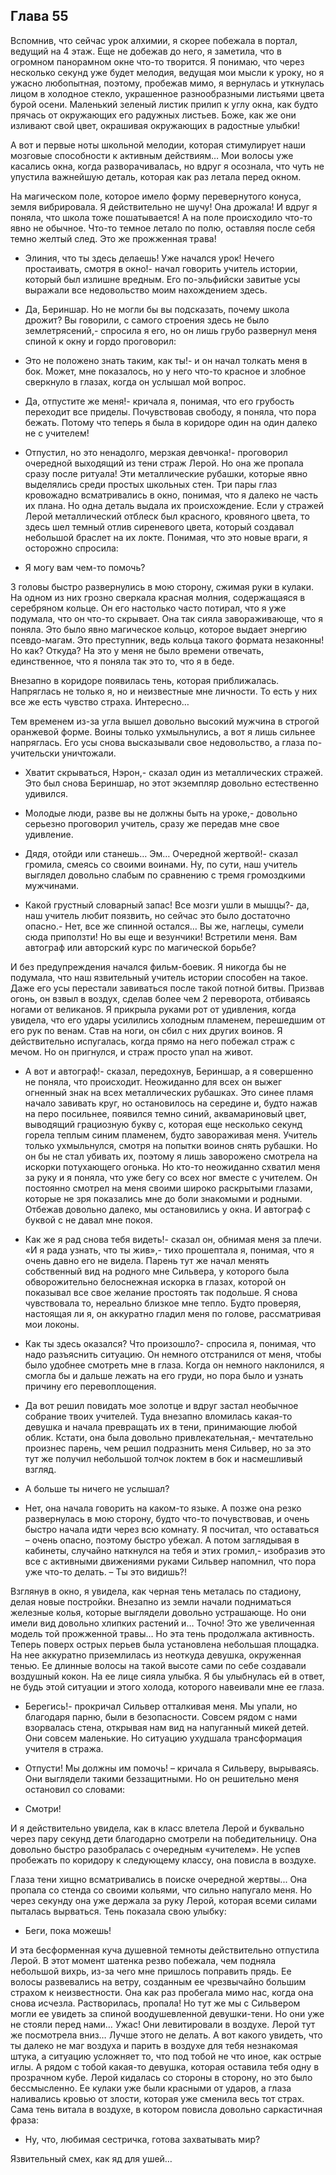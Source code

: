 ## Глава 55

Вспомнив, что сейчас урок алхимии, я скорее побежала в портал, ведущий на 4 этаж. Еще не добежав до него, я заметила,
что в огромном панорамном окне что-то творится. Я понимаю, что через несколько секунд уже будет мелодия, ведущая мои
мысли к уроку, но я ужасно любопытная, поэтому, пробежав мимо, я вернулась и уткнулась лицом в холодное стекло,
украшенное разнообразными листьями цвета бурой осени. Маленький зеленый листик прилип к углу окна, как будто прячась от
окружающих его радужных листьев. Боже, как же они изливают свой цвет, окрашивая окружающих в радостные улыбки!

А вот и первые ноты школьной мелодии, которая стимулирует наши мозговые способности к активным действиям… Мои волосы уже
касались окна, когда разворачивалась, но вдруг я осознала, что чуть не упустила важнейшую деталь, которая как раз летала
перед окном.

На магическом поле, которое имело форму перевернутого конуса, земля вибрировала. Я действительно не шучу! Она дрожала! И
вдруг я поняла, что школа тоже пошатывается! А на поле происходило что-то явно не обычное. Что-то темное летало по полю,
оставляя после себя темно желтый след. Это же прожженная трава!

- Элиния, что ты здесь делаешь! Уже начался урок! Нечего простаивать, смотря в окно!- начал говорить учитель истории,
  который был излишне вредным. Его по-эльфийски завитые усы выражали все недовольство моим нахождением здесь.

- Да, Бериншар. Но не могли бы вы подсказать, почему школа дрожит? Вы говорили, с самого строения здесь не было
  землетрясений,- спросила я его, но он лишь грубо развернул меня спиной к окну и гордо проговорил:

- Это не положено знать таким, как ты!- и он начал толкать меня в бок. Может, мне показалось, но у него что-то красное и
  злобное сверкнуло в глазах, когда он услышал мой вопрос.

- Да, отпустите же меня!- кричала я, понимая, что его грубость переходит все приделы. Почувствовав свободу, я поняла,
  что пора бежать. Потому что теперь я была в коридоре один на один далеко не с учителем!

- Отпустил, но это ненадолго, мерзкая девчонка!- проговорил очередной выходящий из тени страж Лерой. Но она же пропала
  сразу после ритуала! Эти металлические рубашки, которые явно выделялись среди простых школьных стен. Три пары глаз
  кровожадно всматривались в окно, понимая, что я далеко не часть их плана. Но одна деталь выдала их происхождение. Если
  у стражей Лерой металлический отблеск был красного, кровяного цвета, то здесь шел темный отлив сиреневого цвета,
  который создавал небольшой браслет на их локте. Понимая, что это новые враги, я осторожно спросила:

- Я могу вам чем-то помочь?

3 головы быстро развернулись в мою сторону, сжимая руки в кулаки. На одном из них грозно сверкала красная молния,
содержащаяся в серебряном кольце. Он его настолько часто потирал, что я уже подумала, что он что-то скрывает. Она так
сияла завораживающе, что я поняла. Это было явно магическое кольцо, которое выдает энергию псевдо-магам. Это преступник,
ведь кольца такого формата незаконны! Но как? Откуда? На это у меня не было времени отвечать, единственное, что я поняла
так это то, что я в беде.

Внезапно в коридоре появилась тень, которая приближалась. Напряглась не только я, но и неизвестные мне личности. То есть
у них все же есть чувство страха. Интересно…

Тем временем из-за угла вышел довольно высокий мужчина в строгой оранжевой форме. Воины только ухмыльнулись, а вот я
лишь сильнее напряглась. Его усы снова высказывали свое недовольство, а глаза по-учительски уничтожали.

- Хватит скрываться, Нэрон,- сказал один из металлических стражей. Это был снова Бериншар, но этот экземпляр довольно
  естественно удивился.

- Молодые люди, разве вы не должны быть на уроке,- довольно серьезно проговорил учитель, сразу же передав мне свое
  удивление.

- Дядя, отойди или станешь… Эм… Очередной жертвой!- сказал громила, смеясь со своими воинами. Ну, по сути, наш учитель
  выглядел довольно слабым по сравнению с тремя громоздкими мужчинами.

- Какой грустный словарный запас! Все мозги ушли в мышцы?- да, наш учитель любит поязвить, но сейчас это было достаточно
  опасно.- Нет, все же спинной остался… Вы же, наглецы, сумели сюда приползти! Но вы еще и везунчики! Встретили меня.
  Вам автограф или авторский курс по магической борьбе?

И без предупреждения начался фильм-боевик. Я никогда бы не подумала, что наш язвительный учитель истории способен на
такое. Даже его усы перестали завиваться после такой потной битвы. Призвав огонь, он взвыл в воздух, сделав более чем 2
переворота, отбиваясь ногами от великанов. Я прикрыла руками рот от удивления, когда увидела, что его удары усилились
холодным пламенем, перешедшим от его рук по венам. Став на ноги, он сбил с них других воинов. Я действительно
испугалась, когда прямо на него побежал страж с мечом. Но он пригнулся, и страж просто упал на живот.

- А вот и автограф!- сказал, передохнув, Бериншар, а я совершенно не поняла, что происходит. Неожиданно для всех он
  выжег огненный знак на всех металлических рубашках. Это синее пламя начало завивать круг, но остановилось на середине
  и, будто нажав на перо посильнее, появился темно синий, аквамариновый цвет, выводящий грациозную букву с, которая еще
  несколько секунд горела теплым синим пламенем, будто завораживая меня. Учитель только ухмыльнулся, смотря на попытки
  воинов снять рубашки. Но он бы не стал убивать их, поэтому я лишь заворожено смотрела на искорки потухающего огонька.
  Но кто-то неожиданно схватил меня за руку и я поняла, что уже бегу со всех ног вместе с учителем. Он постоянно смотрел
  на меня своими широко раскрытыми глазами, которые не зря показались мне до боли знакомыми и родными. Отбежав довольно
  далеко, мы остановились у окна. И автограф с буквой с не давал мне покоя.

- Как же я рад снова тебя видеть!- сказал он, обнимая меня за плечи. «И я рада узнать, что ты жив»,- тихо прошептала я,
  понимая, что я очень давно его не видела. Парень тут же начал менять собственный вид на родного мне Сильвера, у
  которого была обворожительно белоснежная искорка в глазах, которой он показывал все свое желание простоять так
  подольше. Я снова чувствовала то, нереально близкое мне тепло. Будто проверяя, настоящая ли я, он аккуратно гладил
  меня по голове, рассматривая мои локоны.

- Как ты здесь оказался? Что произошло?- спросила я, понимая, что надо разъяснить ситуацию. Он немного отстранился от
  меня, чтобы было удобнее смотреть мне в глаза. Когда он немного наклонился, я смогла бы и дальше лежать на его груди,
  но пора было и узнать причину его перевоплощения.

- Да вот решил повидать мое золотце и вдруг застал необычное собрание твоих учителей. Туда внезапно вломилась какая-то
  девушка и начала превращать их в тени, принимающие любой облик. Кстати, она была довольно привлекательная,-
  мечтательно произнес парень, чем решил подразнить меня Сильвер, но за это тут же получил небольшой толчок локтем в бок
  и насмешливый взгляд.

- А больше ты ничего не услышал?

- Нет, она начала говорить на каком-то языке. А позже она резко развернулась в мою сторону, будто что-то почувствовав, и
  очень быстро начала идти через всю комнату. Я посчитал, что оставаться – очень опасно, поэтому быстро убежал. А потом
  заглядывая в кабинеты, случайно наткнулся на тебя и этих громил,- изобразив это все с активными движениями руками
  Сильвер напомнил, что пора уже что-то делать. – Ты это видишь?!

Взглянув в окно, я увидела, как черная тень металась по стадиону, делая новые постройки. Внезапно из земли начали
подниматься железные колья, которые выглядели довольно устрашающе. Но они имели вид довольно хлипких растений и… Точно!
Это же увеличенная модель той прожженной травы… Но эта тень продолжала активность. Теперь поверх острых перьев была
установлена небольшая площадка. На нее аккуратно приземлилась из неоткуда девушка, окруженная тенью. Ее длинные волосы
на такой высоте сами по себе создавали воздушный кокон. На ее лице сияла улыбка. Я бы улыбнулась ей в ответ, не будь
этой ситуации и этого холода, которого навеивали мне ее глаза.

- Берегись!- прокричал Сильвер отталкивая меня. Мы упали, но благодаря парню, были в безопасности. Совсем рядом с нами
  взорвалась стена, открывая нам вид на напуганный микей детей. Они совсем маленькие. Но ситуацию ухудшала трансформация
  учителя в стража.

- Отпусти! Мы должны им помочь! – кричала я Сильверу, вырываясь. Они выглядели такими беззащитными. Но он решительно
  меня остановил со словами:

- Смотри!

И я действительно увидела, как в класс влетела Лерой и буквально через пару секунд дети благодарно смотрели на
победительницу. Она довольно быстро разобралась с очередным «учителем». Не успев пробежать по коридору к следующему
классу, она повисла в воздухе.

Глаза тени хищно всматривались в поиске очередной жертвы... Она пропала со стенда со своими кольями, что сильно напугало
меня. Но через секунду она уже держала за руку Лерой, которая всеми силами пыталась вырваться. Тень показала свою
улыбку:

- Беги, пока можешь!

И эта бесформенная куча душевной темноты действительно отпустила Лерой. В этот момент шатенка резво побежала, чем
подняла небольшой вихрь, из-за чего мне пришлось поправить прядь. Ее волосы развевались на ветру, созданным ее
чрезвычайно большим страхом к неизвестности. Она как раз пробегала мимо нас, когда она снова исчезла. Растворилась,
пропала! Но тут же мы с Сильвером могли ее увидеть за спиной воодушевленной девушки-тени. Но они уже не стояли перед
нами… Ужас! Они левитировали в воздухе. Лерой тут же посмотрела вниз… Лучше этого не делать. А вот какого увидеть, что
ты далеко не маг воздуха и парить в воздухе для тебя незнакомая штука, а ситуацию усложняет то, что под тобой не что
иное, как острые иглы. А рядом с тобой какая-то девушка, которая оставила тебя одну в прозрачном кубе. Лерой кидалась со
стороны в сторону, но это было бессмысленно. Ее кулаки уже были красными от ударов, а глаза наливались кровью от злости,
которая уже сменила весь тот страх. Сама тень витала в воздухе, в котором повисла довольно саркастичная фраза:

- Ну, что, любимая сестричка, готова захватывать мир?

Язвительный смех, как яд для ушей…
